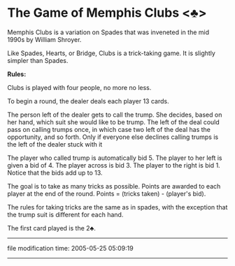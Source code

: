 The Game of Memphis Clubs <♣>
=============================

Memphis Clubs is a variation on Spades that was inveneted in the mid 1990s by William Shroyer.

Like Spades, Hearts, or Bridge, Clubs is a trick-taking game. It is slightly simpler than Spades.

**Rules:**

Clubs is played with four people, no more no less.

To begin a round, the dealer deals each player 13 cards.

The person left of the dealer gets to call the trump. She decides, based on her hand, which suit she would like to be trump. The left of the deal could pass on calling trumps once, in which case two left of the deal has the opportunity, and so forth. Only if everyone else declines calling trumps is the left of the dealer stuck with it

The player who called trump is automatically bid 5. The player to her left is given a bid of 4. The player across is bid 3. The player to the right is bid 1. Notice that the bids add up to 13.

The goal is to take as many tricks as possible. Points are awarded to each player at the end of the round. Points = (tricks taken) - (player's bid).

The rules for taking tricks are the same as in spades, with the exception that the trump suit is different for each hand.

The first card played is the 2♣.

* * *

file modification time: 2005-05-25 05:09:19

* * *
